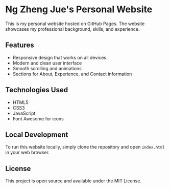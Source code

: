 # Ng Zheng Jue's Personal Website

This is my personal website hosted on GitHub Pages. The website showcases my professional background, skills, and experience.

## Features

- Responsive design that works on all devices
- Modern and clean user interface
- Smooth scrolling and animations
- Sections for About, Experience, and Contact information

## Technologies Used

- HTML5
- CSS3
- JavaScript
- Font Awesome for icons

## Local Development

To run this website locally, simply clone the repository and open `index.html` in your web browser.

## License

This project is open source and available under the MIT License.
